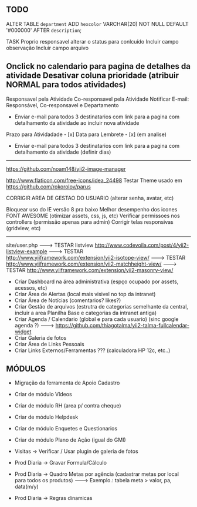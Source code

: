TODO
--------------------
ALTER TABLE `department` ADD `hexcolor` VARCHAR(20) NOT NULL DEFAULT '#000000' AFTER `description`;

TASK 
Proprio responsavel alterar o status para conlcuído
Incluir campo observação
Incluir campo arquivo

Onclick no calendario para pagina de detalhes da atividade
Desativar coluna prioridade (atribuir NORMAL para todos atividades)
----------------------------------
Responsavel pela Atividade
Co-responsavel pela Atividade
Notificar E-mail: Responsável, Co-responsavel e Departamento
- Enviar e-mail para todos 3 destinatarios com link para a pagina com detalhamento da atividade ao incluir nova atividade

Prazo para Atividadade - [x]
Data para Lembrete - [x]  (em analise)
- Enviar e-mail para todos 3 destinatarios com link para a pagina com detalhamento da atividade (definir dias)


------------
https://github.com/noam148/yii2-image-manager

http://www.flaticon.com/free-icons/idea_24498
Testar Theme usado em https://github.com/rokorolov/parus

CORRIGIR AREA DE GESTAO DO USUARIO (alterar senha, avatar, etc)

Bloquear uso do IE versão 8 pra baixo
Melhor desempenho dos icones FONT AWESOME (otimizar assets, css, js, etc)
Verificar permissoes nos controllers (permissão apenas para admin)
Corrigir telas responsivas (gridview, etc)

*********************
site/user.php
---> TESTAR listview http://www.codevoila.com/post/4/yii2-listview-example
---> TESTAR http://www.yiiframework.com/extension/yii2-isotope-view/
---> TESTAR http://www.yiiframework.com/extension/yii2-matchheight-view/
---> TESTAR http://www.yiiframework.com/extension/yii2-masonry-view/

- Criar Dashboard na área administrativa (espço ocupado por assets, acessos, etc)
- Criar Área de Alertas (local mais visivel no top da intranet)
- Criar Área de Notícias (comentarios? likes?)
- Criar Gestão de arquivos (estrutra de categorias semelhante da central, incluir a area Planilha Base e categorias da intranet antiga)
- Criar Agenda / Calendario (global e para cada usuario) (sinc google agenda ?)
---> https://github.com/thiagotalma/yii2-talma-fullcalendar-widget
- Criar Galeria de fotos
- Criar Área de Links Pessoais
- Criar Links Externos/Ferramentas ??? (calculadora HP 12c, etc..)

MÓDULOS
--------------------
- Migração da ferramenta de Apoio Cadastro

- Criar de módulo Vídeos
- Criar de módulo RH (area p/ contra cheque)
- Criar de módulo Helpdesk
- Criar de módulo Enquetes e Questionarios
- Criar de módulo Plano de Ação (igual do GMI) 

- Visitas -> Verificar / Usar plugin de galeria de fotos
- Prod Diaria -> Gravar Formula/Cálculo
- Prod Diaria -> Quadro Metas por agência (cadastrar metas por local para todos os produtos)
  ---> Exemplo.: tabela meta > valor, pa, data(m/y)
- Prod Diaria -> Regras dinamicas